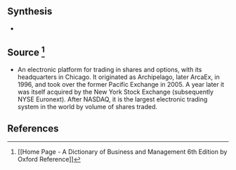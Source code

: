 ## Synthesis
- 
## Source [^1]
- An electronic platform for trading in shares and options, with its headquarters in Chicago. It originated as Archipelago, later ArcaEx, in 1996, and took over the former Pacific Exchange in 2005. A year later it was itself acquired by the New York Stock Exchange (subsequently NYSE Euronext). After NASDAQ, it is the largest electronic trading system in the world by volume of shares traded.
## References

[^1]: [[Home Page - A Dictionary of Business and Management 6th Edition by Oxford Reference]]